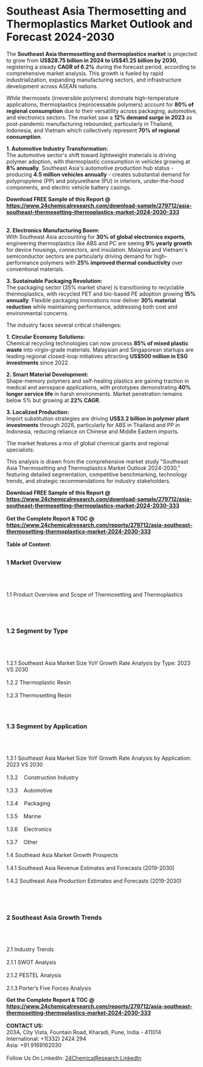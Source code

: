 <h1>Southeast Asia Thermosetting and Thermoplastics Market Outlook and Forecast 2024-2030</h1><p>The <strong>Southeast Asia thermosetting and thermoplastics market</strong> is projected to grow from <strong>US$28.75 billion in 2024 to US$41.25 billion by 2030</strong>, registering a steady <strong>CAGR of 6.2%</strong> during the forecast period, according to comprehensive market analysis. This growth is fueled by rapid industrialization, expanding manufacturing sectors, and infrastructure development across ASEAN nations.</p><p>While thermosets (irreversible polymers) dominate high-temperature applications, thermoplastics (reprocessable polymers) account for <strong>80% of regional consumption</strong> due to their versatility across packaging, automotive, and electronics sectors. The market saw a <strong>12% demand surge in 2023</strong> as post-pandemic manufacturing rebounded, particularly in Thailand, Indonesia, and Vietnam which collectively represent <strong>70% of regional consumption</strong>.</p><p><strong>1. Automotive Industry Transformation:</strong><br>
The automotive sector's shift toward lightweight materials is driving polymer adoption, with thermoplastic consumption in vehicles growing at <strong>8% annually</strong>. Southeast Asia's automotive production hub status - producing <strong>4.5 million vehicles annually</strong> - creates substantial demand for polypropylene (PP) and polyurethane (PU) in interiors, under-the-hood components, and electric vehicle battery casings.</p><div><b>Download FREE Sample of this Report @ 
            <a href="https://www.24chemicalresearch.com/download-sample/279712/asia-southeast-thermosetting-thermoplastics-market-2024-2030-333">
            https://www.24chemicalresearch.com/download-sample/279712/asia-southeast-thermosetting-thermoplastics-market-2024-2030-333</a></b></div><br><p><strong>2. Electronics Manufacturing Boom:</strong><br>
With Southeast Asia accounting for <strong>30% of global electronics exports</strong>, engineering thermoplastics like ABS and PC are seeing <strong>9% yearly growth</strong> for device housings, connectors, and insulation. Malaysia and Vietnam's semiconductor sectors are particularly driving demand for high-performance polymers with <strong>25% improved thermal conductivity</strong> over conventional materials.</p><p><strong>3. Sustainable Packaging Revolution:</strong><br>
The packaging sector (35% market share) is transitioning to recyclable thermoplastics, with recycled PET and bio-based PE adoption growing <strong>15% annually</strong>. Flexible packaging innovations now deliver <strong>30% material reduction</strong> while maintaining performance, addressing both cost and environmental concerns.</p><p>The industry faces several critical challenges:</p><p><strong>1. Circular Economy Solutions:</strong><br>
Chemical recycling technologies can now process <strong>85% of mixed plastic waste</strong> into virgin-grade materials. Malaysian and Singaporean startups are leading regional closed-loop initiatives attracting <strong>US$500 million in ESG investments</strong> since 2022.</p><p><strong>2. Smart Material Development:</strong><br>
Shape-memory polymers and self-healing plastics are gaining traction in medical and aerospace applications, with prototypes demonstrating <strong>40% longer service life</strong> in harsh environments. Market penetration remains below 5% but growing at <strong>22% CAGR</strong>.</p><p><strong>3. Localized Production:</strong><br>
Import substitution strategies are driving <strong>US$3.2 billion in polymer plant investments</strong> through 2026, particularly for ABS in Thailand and PP in Indonesia, reducing reliance on Chinese and Middle Eastern imports.</p><p>The market features a mix of global chemical giants and regional specialists:</p><p>This analysis is drawn from the comprehensive market study "Southeast Asia Thermosetting and Thermoplastics Market Outlook 2024-2030," featuring detailed segmentation, competitive benchmarking, technology trends, and strategic recommendations for industry stakeholders.</p><div><b>Download FREE Sample of this Report @ 
            <a href="https://www.24chemicalresearch.com/download-sample/279712/asia-southeast-thermosetting-thermoplastics-market-2024-2030-333">
            https://www.24chemicalresearch.com/download-sample/279712/asia-southeast-thermosetting-thermoplastics-market-2024-2030-333</a></b></div><br><div><b>Get the Complete Report & TOC @ 
            <a href="https://www.24chemicalresearch.com/reports/279712/asia-southeast-thermosetting-thermoplastics-market-2024-2030-333">
            https://www.24chemicalresearch.com/reports/279712/asia-southeast-thermosetting-thermoplastics-market-2024-2030-333</a></b></div><br>
            <b>Table of Content:</b><p><h2><span style="font-size:16px"><strong>1 Market Overview&nbsp;&nbsp; &nbsp;</strong></span></h2><br />
<br />
<p>1.1 Product Overview and Scope of Thermosetting and Thermoplastics&nbsp;</p><br />
<br />
<h2><strong><span style="font-size:16px">1.2 Segment by Type&nbsp;&nbsp; &nbsp;</span></strong></h2><br />
<br />
<p>1.2.1 Southeast Asia Market Size YoY Growth Rate Analysis by Type: 2023 VS 2030&nbsp;&nbsp; &nbsp;<br /><br />
1.2.2 Thermoplastic Resin&nbsp;&nbsp; &nbsp;<br /><br />
1.2.3 Thermosetting Resin<br /><br />
<br />
<h2><span style="font-size:16px"><strong>1.3 Segment by Application&nbsp;&nbsp;</strong></span></h2><br />
<br />
<p>1.3.1 Southeast Asia Market Size YoY Growth Rate Analysis by Application: 2023 VS 2030&nbsp;&nbsp; &nbsp;<br /><br />
1.3.2&nbsp;&nbsp; &nbsp;Construction Industry<br /><br />
1.3.3&nbsp;&nbsp; &nbsp;Automotive<br /><br />
1.3.4&nbsp;&nbsp; &nbsp;Packaging<br /><br />
1.3.5&nbsp;&nbsp; &nbsp;Marine<br /><br />
1.3.6&nbsp;&nbsp; &nbsp;Electronics<br /><br />
1.3.7&nbsp;&nbsp; &nbsp;Other<br /><br />
1.4 Southeast Asia Market Growth Prospects&nbsp;&nbsp; &nbsp;<br /><br />
1.4.1 Southeast Asia Revenue Estimates and Forecasts (2019-2030)&nbsp;&nbsp; &nbsp;<br /><br />
1.4.2 Southeast Asia Production Estimates and Forecasts (2019-2030)&nbsp;&nbsp;</p><br />
<br />
<h2><span style="font-size:16px"><strong>2 Southeast Asia Growth Trends&nbsp;&nbsp; &nbsp;</strong></span></h2><br />
<br />
<p>2.1 Industry Trends&nbsp;&nbsp; &nbsp;<br /><br />
2.1.1 SWOT Analysis&nbsp;&nbsp; &nbsp;<br /><br />
2.1.2 PESTEL Analysis&nbsp;&nbsp; &nbsp;<br /><br />
2.1.3 Porter&rsquo;s Five Forces Analysis&nbsp;&nbsp; &nbsp;<br </p><div><b>Get the Complete Report & TOC @ 
            <a href="https://www.24chemicalresearch.com/reports/279712/asia-southeast-thermosetting-thermoplastics-market-2024-2030-333">
            https://www.24chemicalresearch.com/reports/279712/asia-southeast-thermosetting-thermoplastics-market-2024-2030-333</a></b></div><br><b>CONTACT US:</b><br>
            203A, City Vista, Fountain Road, Kharadi, Pune, India - 411014<br>
            International: +1(332) 2424 294<br>
            Asia: +91 9169162030 <br><br>
            Follow Us On LinkedIn: <a href="https://www.linkedin.com/company/24chemicalresearch/">24ChemicalResearch LinkedIn</a>